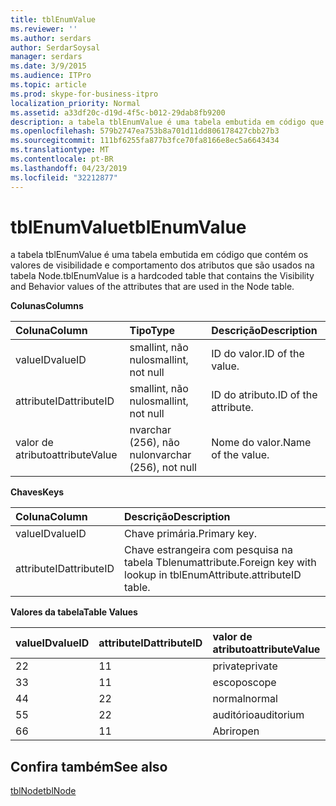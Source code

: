 ```yaml
---
title: tblEnumValue
ms.reviewer: ''
ms.author: serdars
author: SerdarSoysal
manager: serdars
ms.date: 3/9/2015
ms.audience: ITPro
ms.topic: article
ms.prod: skype-for-business-itpro
localization_priority: Normal
ms.assetid: a33df20c-d19d-4f5c-b012-29dab8fb9200
description: a tabela tblEnumValue é uma tabela embutida em código que contém os valores de visibilidade e comportamento dos atributos que são usados na tabela Node.
ms.openlocfilehash: 579b2747ea753b8a701d11dd806178427cbb27b3
ms.sourcegitcommit: 111bf6255fa877b3fce70fa8166e8ec5a6643434
ms.translationtype: MT
ms.contentlocale: pt-BR
ms.lasthandoff: 04/23/2019
ms.locfileid: "32212877"
---
```

# <a name="tblenumvalue"></a><span data-ttu-id="c2496-103">tblEnumValue</span><span class="sxs-lookup"><span data-stu-id="c2496-103">tblEnumValue</span></span>
 
<span data-ttu-id="c2496-104">a tabela tblEnumValue é uma tabela embutida em código que contém os valores de visibilidade e comportamento dos atributos que são usados na tabela Node.</span><span class="sxs-lookup"><span data-stu-id="c2496-104">tblEnumValue is a hardcoded table that contains the Visibility and Behavior values of the attributes that are used in the Node table.</span></span>
  
<span data-ttu-id="c2496-105">**Colunas**</span><span class="sxs-lookup"><span data-stu-id="c2496-105">**Columns**</span></span>

|<span data-ttu-id="c2496-106">**Coluna**</span><span class="sxs-lookup"><span data-stu-id="c2496-106">**Column**</span></span>|<span data-ttu-id="c2496-107">**Tipo**</span><span class="sxs-lookup"><span data-stu-id="c2496-107">**Type**</span></span>|<span data-ttu-id="c2496-108">**Descrição**</span><span class="sxs-lookup"><span data-stu-id="c2496-108">**Description**</span></span>|
|:-----|:-----|:-----|
|<span data-ttu-id="c2496-109">valueID</span><span class="sxs-lookup"><span data-stu-id="c2496-109">valueID</span></span>  <br/> |<span data-ttu-id="c2496-110">smallint, não nulo</span><span class="sxs-lookup"><span data-stu-id="c2496-110">smallint, not null</span></span>  <br/> |<span data-ttu-id="c2496-111">ID do valor.</span><span class="sxs-lookup"><span data-stu-id="c2496-111">ID of the value.</span></span>  <br/> |
|<span data-ttu-id="c2496-112">attributeID</span><span class="sxs-lookup"><span data-stu-id="c2496-112">attributeID</span></span>  <br/> |<span data-ttu-id="c2496-113">smallint, não nulo</span><span class="sxs-lookup"><span data-stu-id="c2496-113">smallint, not null</span></span>  <br/> |<span data-ttu-id="c2496-114">ID do atributo.</span><span class="sxs-lookup"><span data-stu-id="c2496-114">ID of the attribute.</span></span>  <br/> |
|<span data-ttu-id="c2496-115">valor de atributo</span><span class="sxs-lookup"><span data-stu-id="c2496-115">attributeValue</span></span>  <br/> |<span data-ttu-id="c2496-116">nvarchar (256), não nulo</span><span class="sxs-lookup"><span data-stu-id="c2496-116">nvarchar (256), not null</span></span>  <br/> |<span data-ttu-id="c2496-117">Nome do valor.</span><span class="sxs-lookup"><span data-stu-id="c2496-117">Name of the value.</span></span>  <br/> |
   
<span data-ttu-id="c2496-118">**Chaves**</span><span class="sxs-lookup"><span data-stu-id="c2496-118">**Keys**</span></span>

|<span data-ttu-id="c2496-119">**Coluna**</span><span class="sxs-lookup"><span data-stu-id="c2496-119">**Column**</span></span>|<span data-ttu-id="c2496-120">**Descrição**</span><span class="sxs-lookup"><span data-stu-id="c2496-120">**Description**</span></span>|
|:-----|:-----|
|<span data-ttu-id="c2496-121">valueID</span><span class="sxs-lookup"><span data-stu-id="c2496-121">valueID</span></span>  <br/> |<span data-ttu-id="c2496-122">Chave primária.</span><span class="sxs-lookup"><span data-stu-id="c2496-122">Primary key.</span></span>  <br/> |
|<span data-ttu-id="c2496-123">attributeID</span><span class="sxs-lookup"><span data-stu-id="c2496-123">attributeID</span></span>  <br/> |<span data-ttu-id="c2496-124">Chave estrangeira com pesquisa na tabela Tblenumattribute.</span><span class="sxs-lookup"><span data-stu-id="c2496-124">Foreign key with lookup in tblEnumAttribute.attributeID table.</span></span>  <br/> |
   
<span data-ttu-id="c2496-125">**Valores da tabela**</span><span class="sxs-lookup"><span data-stu-id="c2496-125">**Table Values**</span></span>

|<span data-ttu-id="c2496-126">**valueID**</span><span class="sxs-lookup"><span data-stu-id="c2496-126">**valueID**</span></span>|<span data-ttu-id="c2496-127">**attributeID**</span><span class="sxs-lookup"><span data-stu-id="c2496-127">**attributeID**</span></span>|<span data-ttu-id="c2496-128">**valor de atributo**</span><span class="sxs-lookup"><span data-stu-id="c2496-128">**attributeValue**</span></span>|
|:-----|:-----|:-----|
|<span data-ttu-id="c2496-129">2</span><span class="sxs-lookup"><span data-stu-id="c2496-129">2</span></span>  <br/> |<span data-ttu-id="c2496-130">1</span><span class="sxs-lookup"><span data-stu-id="c2496-130">1</span></span>  <br/> |<span data-ttu-id="c2496-131">private</span><span class="sxs-lookup"><span data-stu-id="c2496-131">private</span></span>  <br/> |
|<span data-ttu-id="c2496-132">3</span><span class="sxs-lookup"><span data-stu-id="c2496-132">3</span></span>  <br/> |<span data-ttu-id="c2496-133">1</span><span class="sxs-lookup"><span data-stu-id="c2496-133">1</span></span>  <br/> |<span data-ttu-id="c2496-134">escopo</span><span class="sxs-lookup"><span data-stu-id="c2496-134">scope</span></span>  <br/> |
|<span data-ttu-id="c2496-135">4</span><span class="sxs-lookup"><span data-stu-id="c2496-135">4</span></span>  <br/> |<span data-ttu-id="c2496-136">2</span><span class="sxs-lookup"><span data-stu-id="c2496-136">2</span></span>  <br/> |<span data-ttu-id="c2496-137">normal</span><span class="sxs-lookup"><span data-stu-id="c2496-137">normal</span></span>  <br/> |
|<span data-ttu-id="c2496-138">5</span><span class="sxs-lookup"><span data-stu-id="c2496-138">5</span></span>  <br/> |<span data-ttu-id="c2496-139">2</span><span class="sxs-lookup"><span data-stu-id="c2496-139">2</span></span>  <br/> |<span data-ttu-id="c2496-140">auditório</span><span class="sxs-lookup"><span data-stu-id="c2496-140">auditorium</span></span>  <br/> |
|<span data-ttu-id="c2496-141">6</span><span class="sxs-lookup"><span data-stu-id="c2496-141">6</span></span>  <br/> |<span data-ttu-id="c2496-142">1</span><span class="sxs-lookup"><span data-stu-id="c2496-142">1</span></span>  <br/> |<span data-ttu-id="c2496-143">Abrir</span><span class="sxs-lookup"><span data-stu-id="c2496-143">open</span></span>  <br/> |
   
## <a name="see-also"></a><span data-ttu-id="c2496-144">Confira também</span><span class="sxs-lookup"><span data-stu-id="c2496-144">See also</span></span>

[<span data-ttu-id="c2496-145">tblNode</span><span class="sxs-lookup"><span data-stu-id="c2496-145">tblNode</span></span>](tblnode.md)
